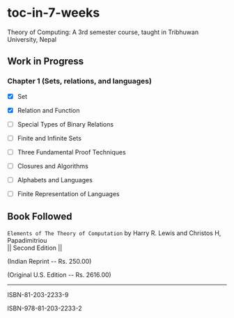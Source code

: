 toc-in-7-weeks
==============

Theory of Computing: A 3rd semester course, taught in Tribhuwan University, Nepal

Work in Progress
----
### Chapter 1 (Sets, relations, and languages)
- [x] Set
- [x] Relation and Function
- [ ] Special Types of Binary Relations 
- [ ] Finite and Infinite Sets
- [ ] Three Fundamental Proof Techniques
- [ ] Closures and Algorithms
- [ ] Alphabets and Languages
- [ ] Finite Representation of Languages


Book Followed
----

`Elements of The Theory of Computation` by Harry R. Lewis and Christos H, Papadimitriou  
|| Second Edition ||

(Indian Reprint -- Rs. 250.00)

(Original U.S. Edition -- Rs. 2616.00)

------------------
ISBN-81-203-2233-9

ISBN-978-81-203-2233-2
